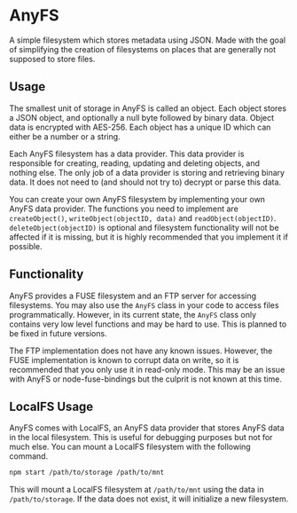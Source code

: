 # AnyFS

A simple filesystem which stores metadata using JSON. Made with the goal of simplifying the creation of filesystems on places that are generally not supposed to store files.

## Usage

The smallest unit of storage in AnyFS is called an object. Each object stores a JSON object, and optionally a null byte followed by binary data. Object data is encrypted with AES-256. Each object has a unique ID which can either be a number or a string.

Each AnyFS filesystem has a data provider. This data provider is responsible for creating, reading, updating and deleting objects, and nothing else. The only job of a data provider is storing and retrieving binary data. It does not need to (and should not try to) decrypt or parse this data.

You can create your own AnyFS filesystem by implementing your own AnyFS data provider. The functions you need to implement are `createObject()`, `writeObject(objectID, data)` and `readObject(objectID)`. `deleteObject(objectID)` is optional and filesystem functionality will not be affected if it is missing, but it is highly recommended that you implement it if possible.

## Functionality

AnyFS provides a FUSE filesystem and an FTP server for accessing filesystems. You may also use the  `AnyFS` class in your code to access files programmatically. However, in its current state, the `AnyFS` class only contains very low level functions and may be hard to use. This is planned to be fixed in future versions.

The FTP implementation does not have any known issues. However, the FUSE implementation is known to corrupt data on write, so it is recommended that you only use it in read-only mode. This may be an issue with AnyFS or node-fuse-bindings but the culprit is not known at this time.

## LocalFS Usage

AnyFS comes with LocalFS, an AnyFS data provider that stores AnyFS data in the local filesystem. This is useful for debugging purposes but not for much else. You can mount a LocalFS filesystem with the following command.

```bash
npm start /path/to/storage /path/to/mnt
```

This will mount a LocalFS filesystem at `/path/to/mnt` using the data in `/path/to/storage`. If the data does not exist, it will initialize a new filesystem.